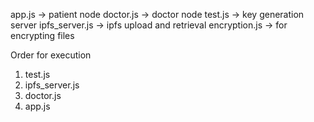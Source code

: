 app.js -> patient node
doctor.js -> doctor node
test.js -> key generation server
ipfs_server.js -> ipfs upload and retrieval
encryption.js -> for encrypting files

Order for execution

1) test.js 
2) ipfs_server.js
3) doctor.js
4) app.js
